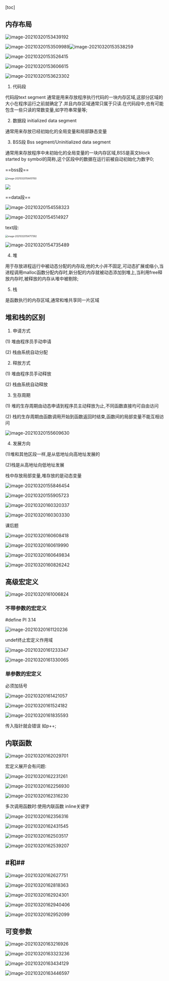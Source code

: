 [toc]

## 内存布局

![image-20210320153439192](imgs/image-20210320153439192.png)

![image-20210320153509989](imgs/image-20210320153509989.png)![image-20210320153538259](imgs/image-20210320153538259.png)

![image-20210320153526415](imgs/image-20210320153526415.png)

![image-20210320153606615](imgs/image-20210320153606615.png)

![image-20210320153623302](imgs/image-20210320153623302.png)

1. 代码段

代码段text segment 通常是用来存放程序执行代码的一块内存区域,这部分区域的大小在程序运行之前就确定了.并且内存区域通常只属于只读.在代码段中,也有可能包含一些只读的常数变量,如字符串常量等;

2. 数据段 initialized data segment

通常用来存放已经初始化的全局变量和局部静态变量

3. BSS段  Bss segment/Uninitialized data segment

通常用来存放程序中未初始化的全局变量的一块内存区域,BSS是英文block started by symbol的简称,这个区段中的数据在运行前被自动初始化为数字0;

==bss段==

<img src="imgs/image-20210320154451150.png" alt="image-20210320154451150" style="zoom:50%;" />

![](imgs/image-20210320154306404.png)

==data段==

![image-20210320154558323](imgs/image-20210320154558323.png)

![image-20210320154514927](imgs/image-20210320154514927.png)

text段:

<img src="imgs/image-20210320154717392.png" alt="image-20210320154717392" style="zoom:50%;" />

![image-20210320154735489](imgs/image-20210320154735489.png)

4. 堆

用于存放进程运行中被动态分配的内存段,他的大小并不固定,可动态扩展或缩小,当进程调用malloc函数分配内存时,新分配的内存就被动态添加到堆上,当利用free释放内存时,被释放的内存从堆中被剔除;

5. 栈

是函数执行的内存区域,通常和堆共享同一片区域

## 堆和栈的区别

1. 申请方式

(1) 堆由程序员手动申请

(2) 栈由系统自动分配

2. 释放方式

(1) 堆由程序员手动释放

(2) 栈由系统自动释放

3. 生存周期

(1) 堆的生存周期由动态申请到程序员主动释放为止,不同函数直接均可自由访问

(2) 栈的生存周期由函数调用开始到函数返回时结束,函数间的局部变量不能互相访问

![image-20210320155609630](imgs/image-20210320155609630.png)

4. 发展方向

(1)堆和其他区段一样,是从低地址向高地址发展的

(2)栈是从高地址向低地址发展

栈中存放局部变量,堆存放的是动态变量

![image-20210320155846454](imgs/image-20210320155846454.png)

![image-20210320155905723](imgs/image-20210320155905723.png)



![image-20210320160320337](imgs/image-20210320160320337.png)

![image-20210320160303330](imgs/image-20210320160303330.png)







课后题

![image-20210320160608418](imgs/image-20210320160608418.png)

![image-20210320160619990](imgs/image-20210320160619990.png)

![image-20210320160649834](imgs/image-20210320160649834.png)

![image-20210320160826242](imgs/image-20210320160826242.png)

## 高级宏定义

![image-20210320161006824](imgs/image-20210320161006824.png)

### 不带参数的宏定义

#define PI 3.14

![image-20210320161120236](imgs/image-20210320161120236.png)

undef终止宏定义作用域

![image-20210320161233347](imgs/image-20210320161233347.png)

![image-20210320161330065](imgs/image-20210320161330065.png)

### 单参数的宏定义

必须加括号

![image-20210320161421057](imgs/image-20210320161421057.png)

![image-20210320161524182](imgs/image-20210320161524182.png)

![image-20210320161835593](imgs/image-20210320161835593.png)

传入指针就会错误 如p++;

## 内联函数

![image-20210320162029701](imgs/image-20210320162029701.png)

宏定义展开会有问题:

![image-20210320162231261](imgs/image-20210320162231261.png)

![image-20210320162256930](imgs/image-20210320162256930.png)

![image-20210320162316230](imgs/image-20210320162316230.png)

多次调用函数时:使用内联函数 inline关键字

![image-20210320162356316](imgs/image-20210320162356316.png)

![image-20210320162431545](imgs/image-20210320162431545.png)

![image-20210320162503517](imgs/image-20210320162503517.png)

![image-20210320162539207](imgs/image-20210320162539207.png)

## #和##

![image-20210320162627751](imgs/image-20210320162627751.png)

![image-20210320162818363](imgs/image-20210320162818363.png)

![image-20210320162924301](imgs/image-20210320162924301.png)

![image-20210320162940406](imgs/image-20210320162940406.png)

![image-20210320162952099](imgs/image-20210320162952099.png)

## 可变参数

![image-20210320163216926](imgs/image-20210320163216926.png)

![image-20210320163323236](imgs/image-20210320163323236.png)

![image-20210320163434129](imgs/image-20210320163434129.png)

![image-20210320163446597](imgs/image-20210320163446597.png)